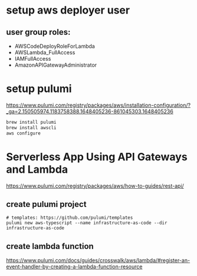 # setup aws deployer user

## user group roles:

- AWSCodeDeployRoleForLambda
- AWSLambda_FullAccess
- IAMFullAccess
- AmazonAPIGatewayAdministrator

# setup pulumi

https://www.pulumi.com/registry/packages/aws/installation-configuration/?_ga=2.150505974.1183758388.1648405236-861045303.1648405236

```bash
brew install pulumi
brew install awscli
aws configure
```

# Serverless App Using API Gateways and Lambda

https://www.pulumi.com/registry/packages/aws/how-to-guides/rest-api/

## create pulumi project

```
# templates: https://github.com/pulumi/templates
pulumi new aws-typescript --name infrastructure-as-code --dir infrastructure-as-code
```

## create lambda function

https://www.pulumi.com/docs/guides/crosswalk/aws/lambda/#register-an-event-handler-by-creating-a-lambda-function-resource
